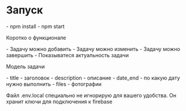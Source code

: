 <h1>
    Запуск
</h1>
- npm install
- npm start

<p>
    Коротко о функционале
</p>
- Задачу можно добавить
- Задачу можно изменить
- Задачу можно завершить
- Показыватеся актуальность задачи

<p>
    Модель задачи
</p>
- title - заголовок
- description - описание
- date_end - по какую дату нужно выполнить
- files - фотографии

<p>
    Файл .env.local специально не игнорирую для вашего удобства. Он хранит ключи для подключения к firebase
</p>
